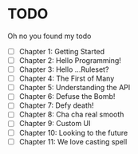 # TODO

Oh no you found my todo

-   [ ] Chapter 1: Getting Started
-   [ ] Chapter 2: Hello Programming!
-   [ ] Chapter 3: Hello ...Ruleset?
-   [ ] Chapter 4: The First of Many
-   [ ] Chapter 5: Understanding the API
-   [ ] Chapter 6: Defuse the Bomb!
-   [ ] Chapter 7: Defy death!
-   [ ] Chapter 8: Cha cha real smooth
-   [ ] Chapter 9: Custom UI
-   [ ] Chapter 10: Looking to the future
-   [ ] Chapter 11: We love casting spell
